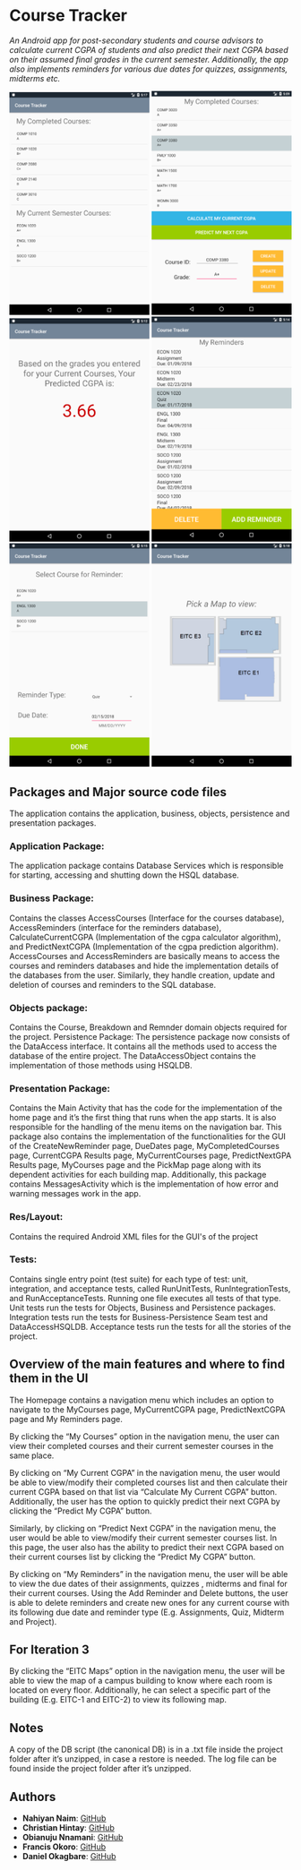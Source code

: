 # Course Tracker

*An Android app for post-secondary students and course advisors to calculate current CGPA of students and also predict their next CGPA based on their assumed final grades in the current semester. Additionally, the app also implements reminders for various due dates for quizzes, assignments, midterms etc.*

<img src="course-tracker0.PNG" width="250"/> <img src="course-tracker1.PNG" width="250"/> <img src="course-tracker2.PNG" width="250"/>
<img src="course-tracker3.PNG" width="250"/> <img src="course-tracker4.PNG" width="250"/> <img src="course-tracker5.PNG" width="250"/>


## Packages and Major source code files
The application contains the application, business, objects, persistence and presentation packages.

### Application Package: 
The application package contains Database Services which is responsible for starting, accessing and shutting       down the HSQL database.

### Business Package: 
Contains the classes AccessCourses (Interface for the courses database), AccessReminders (interface for the reminders database), CalculateCurrentCGPA (Implementation of the cgpa calculator algorithm), and PredictNextCGPA (Implementation of the cgpa prediction algorithm). AccessCourses and AccessReminders are basically means to access the courses and reminders databases and hide the implementation details of the databases from the user. Similarly, they handle creation, update and deletion of courses and reminders to the SQL database.

### Objects package: 
Contains the Course, Breakdown and Remnder domain objects required for the project. Persistence Package: The persistence package now consists of the DataAccess interface. It contains all the methods used to access the database of the entire project. The DataAccessObject contains the implementation of those methods using HSQLDB.

### Presentation Package: 
Contains the Main Activity that has the code for the implementation of the home page and it’s the first thing that runs when the app starts. It is also responsible for the handling of the menu items on the navigation bar. This package also contains the implementation of the functionalities for the GUI of the CreateNewReminder page, DueDates page, MyCompletedCourses page, CurrentCGPA Results page, MyCurrentCourses page, PredictNextGPA Results page, MyCourses page and the PickMap page along with its dependent activities for each building map. Additionally, this package contains MessagesActivity which is the implementation of how error and warning messages work in the app.

### Res/Layout: 
Contains the required Android XML files for the GUI's of the project

### Tests: 

Contains single entry point (test suite) for each type of test: unit, integration, and acceptance tests, called RunUnitTests, RunIntegrationTests, and RunAcceptanceTests. Running one file executes all tests of that type. Unit tests run the tests for Objects, Business and Persistence packages. Integration tests run the tests for Business-Persistence Seam test and DataAccessHSQLDB. Acceptance tests run the tests for all the stories of the project.


## Overview of the main features and where to find them in the UI

The Homepage contains a navigation menu which includes an option to navigate to the MyCourses page, MyCurrentCGPA page, PredictNextCGPA page and My Reminders page. 
    
By clicking the “My Courses” option in the navigation menu, the user can view their completed courses and their current semester courses in the same place.
    
By clicking on “My Current CGPA” in the navigation menu, the user would be able to view/modify their completed courses list and then calculate their current CGPA based on that list via “Calculate My Current CGPA” button. Additionally, the user has the option to quickly predict their next CGPA by clicking the “Predict My CGPA” button. 

Similarly, by clicking on “Predict Next CGPA” in the navigation menu, the user would be able to view/modify their current semester courses list. In this page, the user also has the ability to predict their next CGPA based on their current courses list by clicking the “Predict My CGPA” button.

By clicking on “My Reminders” in the navigation menu, the user will be able to view the due dates of their assignments, quizzes , midterms and final for their current courses. Using the Add Reminder and Delete buttons, the user is able to delete reminders and create new ones for any current course with its following due date and reminder type (E.g. Assignments, Quiz, Midterm and Project).

## For Iteration 3
By clicking the “EITC Maps” option in the navigation menu, the user will be able to view the map of a campus building to know where each room is located on every floor. Additionally, he can select a specific part of the building (E.g. EITC-1 and EITC-2) to view its following map.

## Notes
A copy of the DB script (the canonical DB) is in a .txt file inside the project folder after it’s unzipped, in case a restore is needed. The log file can be found inside the project folder after it’s unzipped.

## Authors

* **Nahiyan Naim**: [GitHub](https://github.com/nahiyannaim)
* **Christian Hintay**: [GitHub](https://github.com/Hintaycl)
* **Obianuju Nnamani**: [GitHub](https://github.com/uju96)
* **Francis Okoro**: [GitHub](https://github.com/FOkoro)
* **Daniel Okagbare**: [GitHub](https://github.com/dnlrchrds92)
